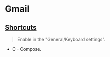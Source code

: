 # Gmail

## [Shortcuts](https://www.bettercloud.com/monitor/the-academy/9-keyboard-shortcuts-in-gmail-that-will-make-you-more-productive/)

> Enable in the "General/Keyboard settings".

* C - Compose.




